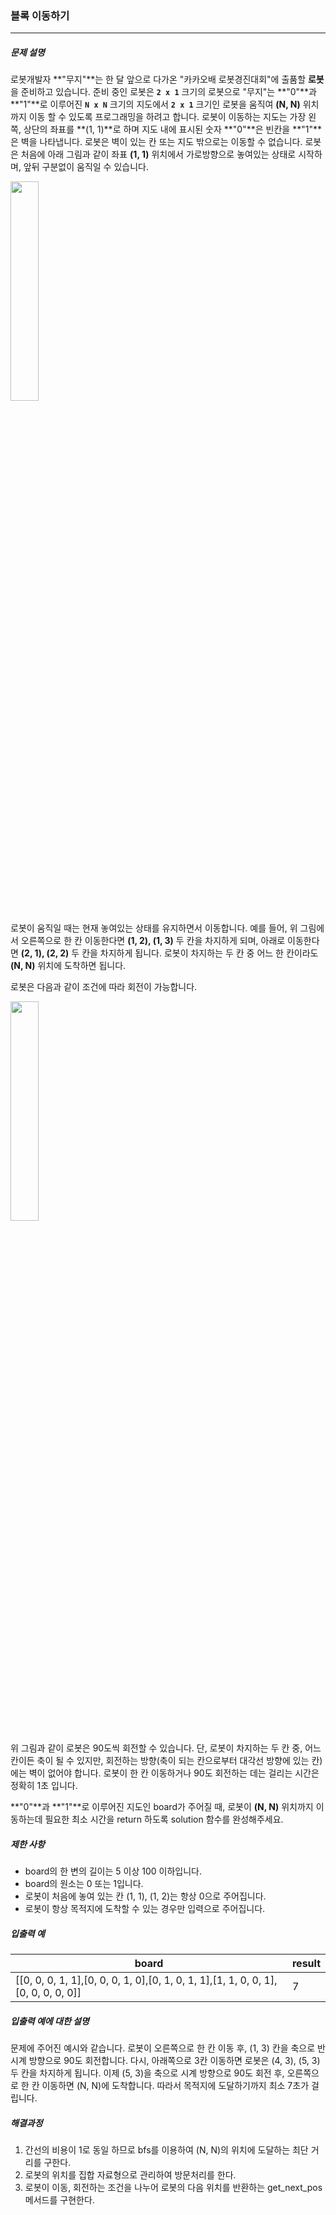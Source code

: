### 블록 이동하기



***



##### 문제 설명

로봇개발자 **"무지"**는 한 달 앞으로 다가온 "카카오배 로봇경진대회"에 출품할 **로봇**을 준비하고 있습니다. 준비 중인 로봇은 **`2 x 1`** 크기의 로봇으로 "무지"는 **"0"**과 **"1"**로 이루어진 **`N x N`** 크기의 지도에서 **`2 x 1`** 크기인 로봇을 움직여 **(N, N)** 위치까지 이동 할 수 있도록 프로그래밍을 하려고 합니다. 로봇이 이동하는 지도는 가장 왼쪽, 상단의 좌표를 **(1, 1)**로 하며 지도 내에 표시된 숫자 **"0"**은 빈칸을 **"1"**은 벽을 나타냅니다. 로봇은 벽이 있는 칸 또는 지도 밖으로는 이동할 수 없습니다. 로봇은 처음에 아래 그림과 같이 좌표 **(1, 1)** 위치에서 가로방향으로 놓여있는 상태로 시작하며, 앞뒤 구분없이 움직일 수 있습니다.

<img width="30%"  src="https://user-images.githubusercontent.com/70481813/118093872-01a18500-b409-11eb-9c59-d89ee4dec015.jpg"/>

로봇이 움직일 때는 현재 놓여있는 상태를 유지하면서 이동합니다. 예를 들어, 위 그림에서 오른쪽으로 한 칸 이동한다면 **(1, 2), (1, 3)** 두 칸을 차지하게 되며, 아래로 이동한다면 **(2, 1), (2, 2)** 두 칸을 차지하게 됩니다. 로봇이 차지하는 두 칸 중 어느 한 칸이라도 **(N, N)** 위치에 도착하면 됩니다.

로봇은 다음과 같이 조건에 따라 회전이 가능합니다.

<img width="30%" src="https://user-images.githubusercontent.com/70481813/118095496-18e17200-b40b-11eb-9ef9-6950e23a1540.jpg"/>

위 그림과 같이 로봇은 90도씩 회전할 수 있습니다. 단, 로봇이 차지하는 두 칸 중, 어느 칸이든 축이 될 수 있지만, 회전하는 방향(축이 되는 칸으로부터 대각선 방향에 있는 칸)에는 벽이 없어야 합니다. 로봇이 한 칸 이동하거나 90도 회전하는 데는 걸리는 시간은 정확히 1초 입니다.

**"0"**과 **"1"**로 이루어진 지도인 board가 주어질 때, 로봇이 **(N, N)** 위치까지 이동하는데 필요한 최소 시간을 return 하도록 solution 함수를 완성해주세요.



##### 제한 사항

- board의 한 변의 길이는 5 이상 100 이하입니다.
- board의 원소는 0 또는 1입니다.
- 로봇이 처음에 놓여 있는 칸 (1, 1), (1, 2)는 항상 0으로 주어집니다.
- 로봇이 항상 목적지에 도착할 수 있는 경우만 입력으로 주어집니다.



##### 입출력 예

| board                                                        | result |
| ------------------------------------------------------------ | ------ |
| [[0, 0, 0, 1, 1],[0, 0, 0, 1, 0],[0, 1, 0, 1, 1],[1, 1, 0, 0, 1],[0, 0, 0, 0, 0]] | 7      |



##### 입출력 예에 대한 설명

문제에 주어진 예시와 같습니다.
로봇이 오른쪽으로 한 칸 이동 후, (1, 3) 칸을 축으로 반시계 방향으로 90도 회전합니다. 다시, 아래쪽으로 3칸 이동하면 로봇은 (4, 3), (5, 3) 두 칸을 차지하게 됩니다. 이제 (5, 3)을 축으로 시계 방향으로 90도 회전 후, 오른쪽으로 한 칸 이동하면 (N, N)에 도착합니다. 따라서 목적지에 도달하기까지 최소 7초가 걸립니다.



##### 해결과정

1. 간선의 비용이 1로 동일 하므로 bfs를 이용하여 (N, N)의 위치에 도달하는 최단 거리를 구한다.
2. 로봇의 위치를 집합 자료형으로 관리하여  방문처리를 한다.
3. 로봇이 이동, 회전하는 조건을 나누어 로봇의 다음 위치를 반환하는 get_next_pos메서드를 구현한다.